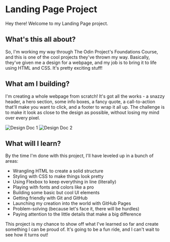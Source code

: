 # Landing Page Project

Hey there! Welcome to my Landing Page project.

## What's this all about?

So, I'm working my way through The Odin Project's Foundations Course, and this is one of the cool projects they've thrown my way. Basically, they've given me a design for a webpage, and my job is to bring it to life using HTML and CSS. It's pretty exciting stuff!

## What am I building?

I'm creating a whole webpage from scratch! It's got all the works - a snazzy header, a hero section, some info boxes, a fancy quote, a call-to-action that'll make you want to click, and a footer to wrap it all up. The challenge is to make it look as close to the design as possible, without losing my mind over every pixel.

![Design Doc 1](/design-docs/top-landing-01.jpg)
![Design Doc 2](/design-docs/top-landing-02.jpg)

## What will I learn?

By the time I'm done with this project, I'll have leveled up in a bunch of areas:

- Wrangling HTML to create a solid structure
- Styling with CSS to make things look pretty
- Using Flexbox to keep everything in line (literally)
- Playing with fonts and colors like a pro
- Building some basic but cool UI elements
- Getting friendly with Git and GitHub
- Launching my creation into the world with GitHub Pages
- Problem-solving (because let's face it, there will be hurdles)
- Paying attention to the little details that make a big difference

This project is my chance to show off what I've learned so far and create something I can be proud of. It's going to be a fun ride, and I can't wait to see how it turns out!
